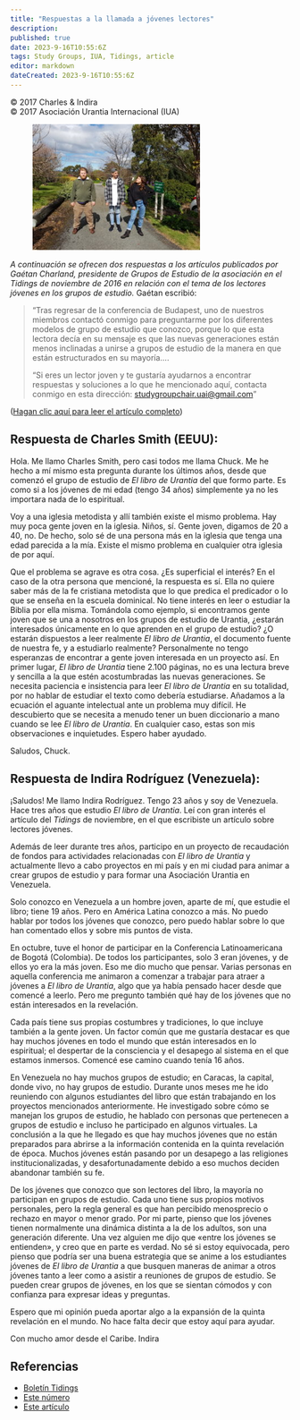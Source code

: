 ```yaml
---
title: "Respuestas a la llamada a jóvenes lectores"
description: 
published: true
date: 2023-9-16T10:55:6Z
tags: Study Groups, IUA, Tidings, article
editor: markdown
dateCreated: 2023-9-16T10:55:6Z
---
```


<p class="v-card v-sheet theme--light gray lighten-3 px-2">© 2017 Charles & Indira<br>© 2017 Asociación Urantia Internacional (IUA)</p>


<figure id="Figure_1" class="image urantiapedia image-style-align-left">
<img src="/image/article/IUA_Tidings/20160919_130210-300x225.jpg">
</figure>

_A continuación se ofrecen dos respuestas a los artículos publicados por Gaétan Charland, presidente de Grupos de Estudio de la asociación en el Tidings de noviembre de 2016 en relación con el tema de los lectores jóvenes en los grupos de estudio._ Gaétan escribió:

> “Tras regresar de la conferencia de Budapest, uno de nuestros miembros contactó conmigo para preguntarme por los diferentes modelos de grupo de estudio que conozco, porque lo que esta lectora decía en su mensaje es que las nuevas generaciones están menos inclinadas a unirse a grupos de estudio de la manera en que están estructurados en su mayoría….
> 
> “Si eres un lector joven y te gustaría ayudarnos a encontrar respuestas y soluciones a lo que he mencionado aquí, contacta conmigo en esta dirección: [studygroupchair.uai@gmail.com](mailto:studygroupchair.uai@gmail.com)”

([Hagan clic aquí para leer el artículo completo](http://urantia-association.org/2016/11/06/study-groups-and-young-people/))

## Respuesta de Charles Smith (EEUU):

Hola. Me llamo Charles Smith, pero casi todos me llama Chuck. Me he hecho a mí mismo esta pregunta durante los últimos años, desde que comenzó el grupo de estudio de _El libro de Urantia_ del que formo parte.  Es como si a los jóvenes de mi edad (tengo 34 años) simplemente ya no les importara nada de lo espiritual.

Voy a una iglesia metodista y allí también existe el mismo problema. Hay muy poca gente joven en la iglesia. Niños, sí. Gente joven, digamos de 20 a 40, no. De hecho, solo sé de una persona más en la iglesia que tenga una edad parecida a la mía. Existe el mismo problema en cualquier otra iglesia de por aquí.

Que el problema se agrave es otra cosa. ¿Es superficial el interés? En el caso de la otra persona que mencioné, la respuesta es sí. Ella no quiere saber más de la fe cristiana metodista que lo que predica el predicador o lo que se enseña en la escuela dominical. No tiene interés en leer o estudiar la Biblia por ella misma. Tomándola como ejemplo, si encontramos gente joven que se una a nosotros en los grupos de estudio de Urantia, ¿estarán interesados únicamente en lo que aprenden en el grupo de estudio? ¿O estarán dispuestos a leer realmente _El libro de Urantia_, el documento fuente de nuestra fe, y a estudiarlo realmente? Personalmente no tengo esperanzas de encontrar a gente joven interesada en un proyecto así. En primer lugar, _El libro de Urantia_ tiene 2.100 páginas, no es una lectura breve y sencilla a la que estén acostumbradas las nuevas generaciones. Se necesita paciencia e insistencia para leer _El libro de Urantia_ en su totalidad, por no hablar de estudiar el texto como debería estudiarse. Añadamos a la ecuación el aguante intelectual ante un problema muy difícil. He descubierto que se necesita a menudo tener un buen diccionario a mano cuando se lee _El libro de Urantia_. En cualquier caso, estas son mis observaciones e inquietudes. Espero haber ayudado.

Saludos,
Chuck.

## Respuesta de Indira Rodríguez (Venezuela):

¡Saludos! Me llamo Indira Rodríguez. Tengo 23 años y soy de Venezuela. Hace tres años que estudio _El libro de Urantia_. Leí con gran interés el artículo del _Tidings_ de noviembre, en el que escribiste un artículo sobre lectores jóvenes.

Además de leer durante tres años, participo en un proyecto de recaudación de fondos para actividades relacionadas con _El libro de Urantia_ y actualmente llevo a cabo proyectos en mi país y en mi ciudad para animar a crear grupos de estudio y para formar una Asociación Urantia en Venezuela.

Solo conozco en Venezuela a un hombre joven, aparte de mí, que estudie el libro; tiene 19 años. Pero en América Latina conozco a más. No puedo hablar por todos los jóvenes que conozco, pero puedo hablar sobre lo que han comentado ellos y sobre mis puntos de vista.

En octubre, tuve el honor de participar en la Conferencia Latinoamericana de Bogotá (Colombia). De todos los participantes, solo 3 eran jóvenes, y de ellos yo era la más joven. Eso me dio mucho que pensar. Varias personas en aquella conferencia me animaron a comenzar a trabajar para atraer a jóvenes a _El libro de Urantia_, algo que ya había pensado hacer desde que comencé a leerlo. Pero me pregunto también qué hay de los jóvenes que no están interesados en la revelación.

Cada país tiene sus propias costumbres y tradiciones, lo que incluye también a la gente joven. Un factor común que me gustaría destacar es que hay muchos jóvenes en todo el mundo que están interesados en lo espiritual; el despertar de la consciencia y el desapego al sistema en el que estamos inmersos. Comencé ese camino cuando tenía 16 años.

En Venezuela no hay muchos grupos de estudio; en Caracas, la capital, donde vivo, no hay grupos de estudio. Durante unos meses me he ido reuniendo con algunos estudiantes del libro que están trabajando en los proyectos mencionados anteriormente. He investigado sobre cómo se manejan los grupos de estudio, he hablado con personas que pertenecen a grupos de estudio e incluso he participado en algunos virtuales. La conclusión a la que he llegado es que hay muchos jóvenes que no están preparados para abrirse a la información contenida en la quinta revelación de época. Muchos jóvenes están pasando por un desapego a las religiones institucionalizadas, y desafortunadamente debido a eso muchos deciden abandonar también su fe.

De los jóvenes que conozco que son lectores del libro, la mayoría no participan en grupos de estudio. Cada uno tiene sus propios motivos personales, pero la regla general es que han percibido menosprecio o rechazo en mayor o menor grado. Por mi parte, pienso que los jóvenes tienen normalmente una dinámica distinta a la de los adultos, son una generación diferente. Una vez alguien me dijo que «entre los jóvenes se entienden», y creo que en parte es verdad. No sé si estoy equivocada, pero pienso que podría ser una buena estrategia que se anime a los estudiantes jóvenes de _El libro de Urantia_ a que busquen maneras de animar a otros jóvenes tanto a leer como a asistir a reuniones de grupos de estudio. Se pueden crear grupos de jóvenes, en los que se sientan cómodos y con confianza para expresar ideas y preguntas.

Espero que mi opinión pueda aportar algo a la expansión de la quinta revelación en el mundo. No hace falta decir que estoy aquí para ayudar.

Con mucho amor desde el Caribe.
Indira

## Referencias

- [Boletín Tidings](https://urantia-association.org/acerca-del-boletin-tidings/?lang=es)
- [Este número](https://urantia-association.org/newsletter/tidings-marzo-2017/?lang=es)
- [Este artículo](https://urantia-association.org/respuestas-a-la-llamada-a-jovenes-lectores/?lang=es)

